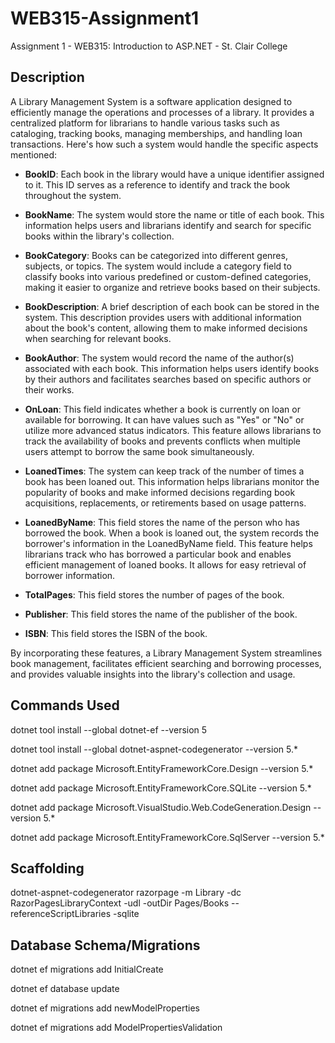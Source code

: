 # WEB315-Assignment1
Assignment 1 - WEB315: Introduction to ASP.NET - St. Clair College

## Description

A Library Management System is a software application designed to efficiently manage the operations and processes of a library. It provides a centralized platform for librarians to handle various tasks such as cataloging, tracking books, managing memberships, and handling loan transactions. Here's how such a system would handle the specific aspects mentioned:

- **BookID**: Each book in the library would have a unique identifier assigned to it. This ID serves as a reference to identify and track the book throughout the system.

- **BookName**: The system would store the name or title of each book. This information helps users and librarians identify and search for specific books within the library's collection.

- **BookCategory**: Books can be categorized into different genres, subjects, or topics. The system would include a category field to classify books into various predefined or custom-defined categories, making it easier to organize and retrieve books based on their subjects.

- **BookDescription**: A brief description of each book can be stored in the system. This description provides users with additional information about the book's content, allowing them to make informed decisions when searching for relevant books.

- **BookAuthor**: The system would record the name of the author(s) associated with each book. This information helps users identify books by their authors and facilitates searches based on specific authors or their works.

- **OnLoan**: This field indicates whether a book is currently on loan or available for borrowing. It can have values such as "Yes" or "No" or utilize more advanced status indicators. This feature allows librarians to track the availability of books and prevents conflicts when multiple users attempt to borrow the same book simultaneously.

- **LoanedTimes**: The system can keep track of the number of times a book has been loaned out. This information helps librarians monitor the popularity of books and make informed decisions regarding book acquisitions, replacements, or retirements based on usage patterns.

- **LoanedByName**: This field stores the name of the person who has borrowed the book. When a book is loaned out, the system records the borrower's information in the LoanedByName field. This feature helps librarians track who has borrowed a particular book and enables efficient management of loaned books. It allows for easy retrieval of borrower information.

- **TotalPages**: This field stores the number of pages of the book. 

- **Publisher**: This field stores the name of the publisher of the book. 

- **ISBN**: This field stores the ISBN of the book. 

By incorporating these features, a Library Management System streamlines book management, facilitates efficient searching and borrowing processes, and provides valuable insights into the library's collection and usage.

## Commands Used
dotnet tool install --global dotnet-ef --version 5
	
dotnet tool install --global dotnet-aspnet-codegenerator --version 5.*
	
dotnet add package Microsoft.EntityFrameworkCore.Design --version 5.*
	
dotnet add package Microsoft.EntityFrameworkCore.SQLite --version 5.*
	
dotnet add package Microsoft.VisualStudio.Web.CodeGeneration.Design --version 5.*
	
dotnet add package Microsoft.EntityFrameworkCore.SqlServer --version 5.*

## Scaffolding
dotnet-aspnet-codegenerator razorpage -m Library -dc RazorPagesLibraryContext -udl -outDir Pages/Books --referenceScriptLibraries -sqlite

## Database Schema/Migrations
dotnet ef migrations add InitialCreate
	
dotnet ef database update

dotnet ef migrations add newModelProperties

dotnet ef migrations add ModelPropertiesValidation




